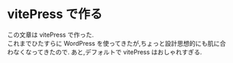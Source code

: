 # vitePress で作る

この文章は vitePress で作った.  
これまでひたすらに WordPress を使ってきたが,ちょっと設計思想的にも肌に合わなくなってきたので.
あと,デフォルトで vitePress はおしゃれすぎる.
